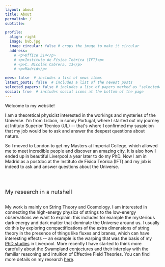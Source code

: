 ```yaml
---
layout: about
title: About
permalink: /
subtitle: 

profile:
  align: right
  image: bvb.jpg
  image_circular: false # crops the image to make it circular
  address: 
    # <p>Office 314</p>
    # <p>Instituto de Física Teórica (IFT)<p>
    # <p>C. Nicolás Cabrera, 13</p>
    # <p>Madrid</p>

news: false  # includes a list of news items
latest_posts: false  # includes a list of the newest posts
selected_papers: false # includes a list of papers marked as "selected={true}"
social: true  # includes social icons at the bottom of the page
---
```


Welcome to my website! 

I am a theoretical physicist interested in the workings and mysteries of the Universe. 
I'm from Lisbon, in sunny Portugal, where I started out my journey at Intituto Superior Técnico (UL) -- that's where I confirmed my suspicion that my job would be to ask and answer the deepest questions about nature.

So I moved to London to get my Masters at Imperial College, which allowed me to meet incredible people and discover an amazing city. It is also how I ended up in beautiful Liverpool a year later to do my PhD. Now I am in Madrid as a postdoc at the Instítuto de Física Teórica (IFT) and my job is indeed to ask and answer questions about the Universe.

<div style="padding-top:3rem; padding-bottom:1rem;"><span style="color: var(--global-theme-color); font-size: 1.15rem;"> My research in a nutshell </span></div>

My work is mainly on String Theory and Cosmology. I am interested in connecting the high-energy physics of strings to the low-energy observations we want to explain: this includes for example the mysterious dark energy and dark matter that dominate the Universe around us. I usually do this by exploring compactifications of the extra dimensions of string theory in the presence of things like fluxes and branes, which can have interesting effects -- an example is the warping that was the basis of my <a href="https://livrepository.liverpool.ac.uk/3171755/" target="_blank">PhD studies</a> in Liverpool. More recently I have started to think more carefully about the Swampland conjectures and their interplay with the familiar reasoning and intuition of Effective Field Theories. You can find more details on my research [here](./research/).